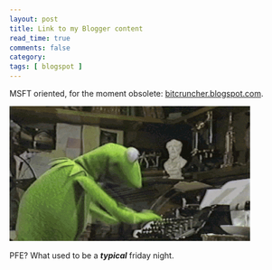 ```yaml
---
layout: post
title: Link to my Blogger content
read_time: true  
comments: false
category:
tags: [ blogspot ]
---
```


MSFT oriented, for the moment obsolete: [bitcruncher.blogspot.com](https://bitcruncher.blogspot.com).

![PFE? A typical friday night](/assets/kermit.gif)

PFE? What used to be a ***typical*** friday night.
